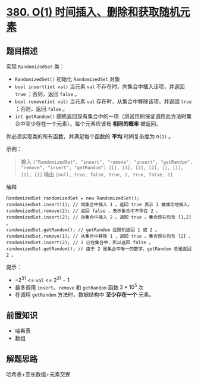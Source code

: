 # [380. O(1) 时间插入、删除和获取随机元素](https://leetcode.cn/problems/insert-delete-getrandom-o1)

## 题目描述

实现 `RandomizedSet` 类：

* `RandomizedSet()` 初始化 `RandomizedSet` 对象
* `bool insert(int val)` 当元素 `val` 不存在时，向集合中插入该项，并返回 `true` ；否则，返回 `false` 。
* `bool remove(int val)` 当元素 `val` 存在时，从集合中移除该项，并返回 `true` ；否则，返回 `false` 。
* `int getRandom()` 随机返回现有集合中的一项（测试用例保证调用此方法时集合中至少存在一个元素）。每个元素应该有 **相同的概率** 被返回。

你必须实现类的所有函数，并满足每个函数的 **平均** 时间复杂度为 `O(1)` 。

示例：

> 输入
> `["RandomizedSet", "insert", "remove", "insert", "getRandom", "remove", "insert", "getRandom"]
[[], [1], [2], [2], [], [1], [2], []]`
> 输出
> `[null, true, false, true, 2, true, false, 2]`

解释
```
RandomizedSet randomizedSet = new RandomizedSet();
randomizedSet.insert(1); // 向集合中插入 1 。返回 true 表示 1 被成功地插入。
randomizedSet.remove(2); // 返回 false ，表示集合中不存在 2 。
randomizedSet.insert(2); // 向集合中插入 2 。返回 true 。集合现在包含 [1,2] 。
randomizedSet.getRandom(); // getRandom 应随机返回 1 或 2 。
randomizedSet.remove(1); // 从集合中移除 1 ，返回 true 。集合现在包含 [2] 。
randomizedSet.insert(2); // 2 已在集合中，所以返回 false 。
randomizedSet.getRandom(); // 由于 2 是集合中唯一的数字，getRandom 总是返回 2 。
```

提示：

* $-2^31$ <= `val` <= $2^31 - 1$
* 最多调用 `insert`、`remove` 和 `getRandom` 函数 $2 * 10^5$ 次
* 在调用 `getRandom` 方法时，数据结构中 **至少存在一个** 元素。

## 前置知识

- 哈希表
- 数组

## 解题思路

哈希表+变长数组+元素交换